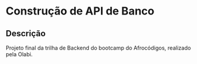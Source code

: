 # Construção de API de Banco
## Descrição
Projeto final da trilha de Backend do bootcamp do Afrocódigos, realizado pela Olabi.
